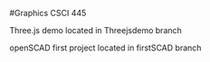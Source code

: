 #Graphics
CSCI 445

Three.js demo located in Threejsdemo branch

openSCAD first project located in firstSCAD branch
